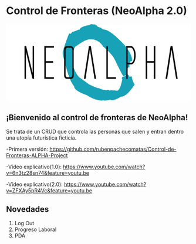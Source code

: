 # Control de Fronteras (NeoAlpha 2.0)

<img src="capturas/cabeceraN.png" alt="logo">

## ¡Bienvenido al control de fronteras de NeoAlpha!

Se trata de un CRUD que controla las personas que salen y entran dentro una utopía futurística ficticia.

  -Primera versión: https://github.com/rubenpachecomatas/Control-de-Fronteras-ALPHA-Project

  -Vídeo explicativo(1.0): https://www.youtube.com/watch?v=6n3tz28sn74&feature=youtu.be 

  -Vídeo explicativo(2.0): https://www.youtube.com/watch?v=ZFXAy5pR4Vc&feature=youtu.be

## Novedades
1. Log Out
2. Progreso Laboral
3. PDA
